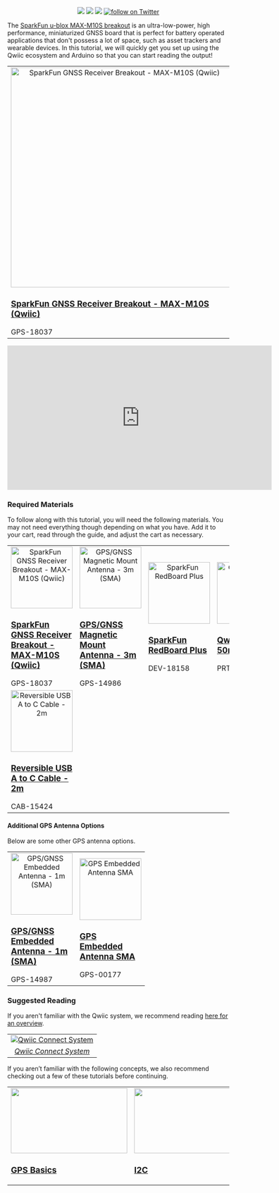 <p align="center">
  <a href="https://github.com/sparkfun/SparkFun_u-blox_MAX-M10S/issues" alt="Issues">
    <img src="https://img.shields.io/github/issues/sparkfun/SparkFun_u-blox_MAX-M10S.svg" /></a>
  <a href="https://github.com/sparkfun/SparkFun_u-blox_MAX-M10SC/actions" alt="Actions">
    <img src="https://github.com/sparkfun/SparkFun_u-blox_MAX-M10S/actions/workflows/mkdocs.yml/badge.svg" /></a>
  <a href="https://github.com/sparkfun/SparkFun_u-blox_MAX-M10S/blob/main/LICENSE.md" alt="License">
    <img src="https://img.shields.io/badge/license-CC%20BY--SA%204.0-blue.svg"/></a>
  <a href="https://twitter.com/intent/follow?screen_name=sparkfun">
    <img src="https://img.shields.io/twitter/follow/sparkfun.svg?style=social&logo=twitter" alt="follow on Twitter"></a>
</p>

The [SparkFun u-blox MAX-M10S breakout](https://www.sparkfun.com/products/18037) is an ultra-low-power, high performance, miniaturized GNSS board that is perfect for battery operated applications that don't possess a lot of space, such as asset trackers and wearable devices. In this tutorial, we will quickly get you set up using the Qwiic ecosystem and Arduino so that you can start reading the output!

<div style="text-align: center">
  <table style="border-style:none">
    <tr>
      <td style="text-align: center; vertical-align: middle;">
        <a href="https://www.sparkfun.com/products/18037">
          <div style="text-align: center"><img src="https://cdn.sparkfun.com/r/500-500/assets/parts/1/7/3/4/1/18037-SparkFun_GNSS_Receiver_Breakout_-_MAX-M10S__Qwiic_-01_Default.jpg" alt="SparkFun GNSS Receiver Breakout - MAX-M10S (Qwiic)" height="500px"></div>
          <h3 style="text-align: left">SparkFun GNSS Receiver Breakout - MAX-M10S (Qwiic)
          </h3>
        </a>
        <div style="text-align: left"><span style="text-align: left">GPS-18037</span></div>
      </td>
    </tr>
  </table>
  </div>

<div style="text-align: center"><iframe width="600" height="328" src="https://www.youtube.com/embed/Yh8pLKs7aaY" title="Product Showcase: SparkFun GNSS Receiver MAX-M10S" frameborder="0" allow="accelerometer; autoplay; clipboard-write; encrypted-media; gyroscope; picture-in-picture" allowfullscreen></iframe></div>





### Required Materials

To follow along with this tutorial, you will need the following materials. You may not need everything though depending on what you have. Add it to your cart, read through the guide, and adjust the cart as necessary.

<div>
<table style="border-style:none">
    <tr>
        <td width="140">
            <a href="https://www.sparkfun.com/products/18037">
              <div style="text-align: center"><img src="https://cdn.sparkfun.com//assets/parts/1/7/3/4/1/18037-SparkFun_GNSS_Receiver_Breakout_-_MAX-M10S__Qwiic_-01_Default.jpg" alt="SparkFun GNSS Receiver Breakout - MAX-M10S (Qwiic)" height="140"></div>
              <h3 style="text-align: left">SparkFun GNSS Receiver Breakout - MAX-M10S (Qwiic)</h3>
            </a>
            <span>GPS-18037</span>
        </td>
        <td width="140">
            <a href="https://www.sparkfun.com/products/14986">
              <div style="text-align: center"><img src="https://cdn.sparkfun.com//assets/parts/1/3/2/9/0/14986-GPS_GNSS_Magnetic_Mount_Antenna_SMA_-_3m-01.jpg" alt="GPS/GNSS Magnetic Mount Antenna - 3m (SMA)" height="140"></div>
              <h3 style="text-align: left">GPS/GNSS Magnetic Mount Antenna - 3m (SMA)</h3>
            </a>
            <span>GPS-14986</span>
        </td>
        <td width="140">
            <a href="https://www.sparkfun.com/products/18158">
              <div style="text-align: center"><img src="https://cdn.sparkfun.com//assets/parts/1/7/4/8/7/18158-SparkFun_RedBoard_Plus-01.jpg" alt="SparkFun RedBoard Plus" height="140"></div>
              <h3 style="text-align: left">SparkFun RedBoard Plus</h3>
            </a>
            <span>DEV-18158</span>
        </td>
        <td width="140">
            <a href="https://www.sparkfun.com/products/14426">
              <div style="text-align: center"><img src="https://cdn.sparkfun.com//assets/parts/1/2/4/5/2/14426-Qwiic_Cable_-_50mm-01.jpg" alt="Qwiic Cable - 50mm" height="140"></div>
              <h3 style="text-align: left">Qwiic Cable - 50mm</h3>
            </a>
            <span>PRT-14426</span>
        </td>
    </tr>
    <tr>
    <td width="140">
        <a href="https://www.sparkfun.com/products/15424">
          <div style="text-align: center"><img src="https://cdn.sparkfun.com//assets/parts/1/3/9/8/3/15424-Reversible_USB_A_to_C_Cable_-_2m-01.jpg" alt="Reversible USB A to C Cable - 2m" height="140"></div>
          <h3 style="text-align: left">Reversible USB A to C Cable - 2m</h3>
        </a>
        <span>CAB-15424</span>
    </td>
    </tr>
</table>
</div>



#### Additional GPS Antenna Options

Below are some other GPS antenna options.

<div class="container">
<table style="border-style:none;">
    <tr>
    <td width="140">
        <a href="https://www.sparkfun.com/products/14987">
          <div style="text-align: center"><img src="https://cdn.sparkfun.com//assets/parts/1/3/2/9/1/14987-GPS_GNSS_Embedded_Antenna_SMA_-_1m-01a.jpg" alt="GPS/GNSS Embedded Antenna - 1m (SMA)" height="140"></div>
          <h3 style="text-align: left">GPS/GNSS Embedded Antenna - 1m (SMA)</h3>
        </a>
        <span>GPS-14987</span>
    </td>
    <td width="140">
        <a href="https://www.sparkfun.com/products/177">
          <div style="text-align: center"><img src="https://cdn.sparkfun.com//assets/parts/1/4/7/00177-02.jpg" alt="GPS Embedded Antenna SMA" height="140"></div>
            <h3 style="text-align: left">GPS Embedded Antenna SMA</h3>
        </a>
        <span>GPS-00177</span>
    </td>
    </tr>
</table>
</div>



### Suggested Reading

If you aren't familiar with the Qwiic system, we recommend reading [here for an overview](https://www.sparkfun.com/qwiic).

<div style="text-align: center">
<table style="border-style:none">
  <tr>
   <td style="text-align: center; vertical-align: middle;">
   <div style="text-align: center"><a href="https://www.sparkfun.com/qwiic"><img src="https://cdn.sparkfun.com/r/457-457/assets/learn_tutorials/8/2/Qwiic-registered-black.png" alt="Qwiic Connect System" title="Click to learn more about the Qwiic Connect System!"></a></td></div>
  </tr>
  <tr>
    <td style="text-align: center; vertical-align: middle;"><div style="text-align: center"><i><a href="https://www.sparkfun.com/qwiic">Qwiic Connect System</a></i></div></td>
  </tr>
</table>
</div>

If you aren’t familiar with the following concepts, we also recommend checking out a few of these tutorials before continuing.

<table style="border-style:none">
    <tr>
        <td style="vertical-align: text-top;" width="264px">
            <a href="https://learn.sparkfun.com/tutorials/gps-basics">
            <div style="text-align: center"><img src="https://cdn.sparkfun.com/c/264-148/assets/3/6/6/f/7/50edfc17ce395f7105000000.jpg" style="width:264px; height:148px; object-fit:contain;"></div>
            <h3 style="text-align: left">GPS Basics
            </h3></a>
        </td>
        <td style="vertical-align: text-top;" width="264px">
            <a href="https://learn.sparkfun.com/tutorials/i2c">
            <div style="text-align: center"><img src="https://cdn.sparkfun.com/c/264-148/assets/learn_tutorials/8/2/I2C-Block-Diagram.jpg" style="width:264px; height:148px; object-fit:contain;"></div>
            <h3 style="text-align: left">I2C
            </h3></a>
        </td>
        <td style="vertical-align: text-top;" width="264px">
            <a href="https://learn.sparkfun.com/tutorials/serial-basic-hookup-guide">
            <div style="text-align: center"><img src="https://cdn.sparkfun.com/c/264-148/assets/learn_tutorials/5/9/7/14050-01.jpg" style="width:264px; height:148px; object-fit:contain;"></div>
            <h3 style="text-align: left">Serial Basic Hookup Guide
            </h3></a>
        </td>
        <td style="vertical-align: text-top;" width="264px">
            <a href="https://learn.sparkfun.com/tutorials/redboard-plus-hookup-guide">
            <div style="text-align: center"><img src="https://cdn.sparkfun.com/c/264-148/assets/learn_tutorials/1/7/5/8/18158-SparkFun_RedBoard_Plus-01.jpg" style="width:264px; height:148px; object-fit:contain;"></div>
            <h3 style="text-align: left">RedBoard Hookup Guide
            </h3></a>
        </td>
    <tr>
</table>
